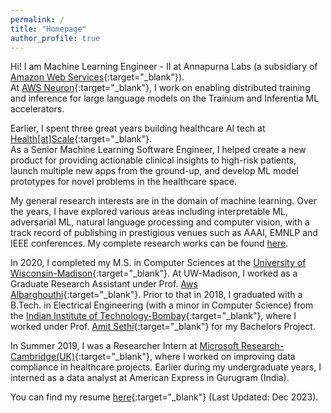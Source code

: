 ```yaml
---
permalink: /
title: "Homepage"
author_profile: true
---
```

Hi! 
I am Machine Learning Engineer - II at Annapurna Labs (a subsidiary of [Amazon Web Services](https://aws.amazon.com/){:target="_blank"}).  
At [AWS Neuron](https://aws.amazon.com/machine-learning/neuron/){:target="_blank"}, I work on enabling distributed training and inference for large language models on the Trainium and Inferentia ML accelerators. 

Earlier, I spent three great years building healthcare AI tech at [Health[at]Scale](https://healthatscale.com/){:target="_blank"}.  
As a Senior Machine Learning Software Engineer, I helped create a new product for providing actionable clinical insights to high-risk patients, launch  multiple new apps from the ground-up, and develop ML model prototypes for novel problems in the healthcare space.  

My general research interests are in the domain of machine learning. 
Over the years, I have explored various areas including interpretable ML, adversarial ML, natural language processing and computer vision, with a track record of publishing in prestigious venues such as AAAI, EMNLP and IEEE conferences. 
My complete research works can be found [here](/research).

In 2020, I completed my M.S. in Computer Sciences at the [University of Wisconsin-Madison](https://www.cs.wisc.edu){:target="_blank"}. At UW-Madison, I worked as a Graduate Research Assistant under Prof. [Aws Albarghouthi](http://pages.cs.wisc.edu/~aws/){:target="_blank"}. 
Prior to that in 2018, I graduated with a B.Tech. in Electrical Engineering (with a minor in Computer Science) from the [Indian Institute of Technology-Bombay](https://www.iitb.ac.in/){:target="_blank"}, where I worked under Prof. [Amit Sethi](https://www.ee.iitb.ac.in/~asethi/){:target="_blank"} for my Bachelors Project.  

In Summer 2019, I was a Researcher Intern at [Microsoft Research-Cambridge(UK)](https://www.microsoft.com/en-us/research/lab/microsoft-research-cambridge/){:target="_blank"}, where I worked on improving data compliance in healthcare projects. Earlier during my undergraduate years, I interned as a data analyst at American Express in Gurugram (India). 

You can find my resume [here](/files/Goutham-Ramakrishnan-Resume.pdf){:target="_blank"} (Last Updated: Dec 2023). 
